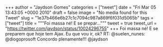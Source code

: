 
+++
author = "Jaydson Gomes"
categories = ["tweet"]
date = "Fri Mar 05 13:43:05 +0000 2010"
draft = false
image = "No media found for this Tweet"
slug = "1e37b466e6b27c1c7094c987a869f6f031d5065b"
tags = ["tweet"]
title = """Foi massa né! E se prepar..."""
tweet = true
tweet_url = "https://twitter.com/jaydson/status/10024296755"
+++
Foi massa né! E se preparem que hoje tem Ajax. Eu que vou ir, ok? RT: @suelen_nunes: @diogoprosoft Concordo plenamente!!! @jaydson
